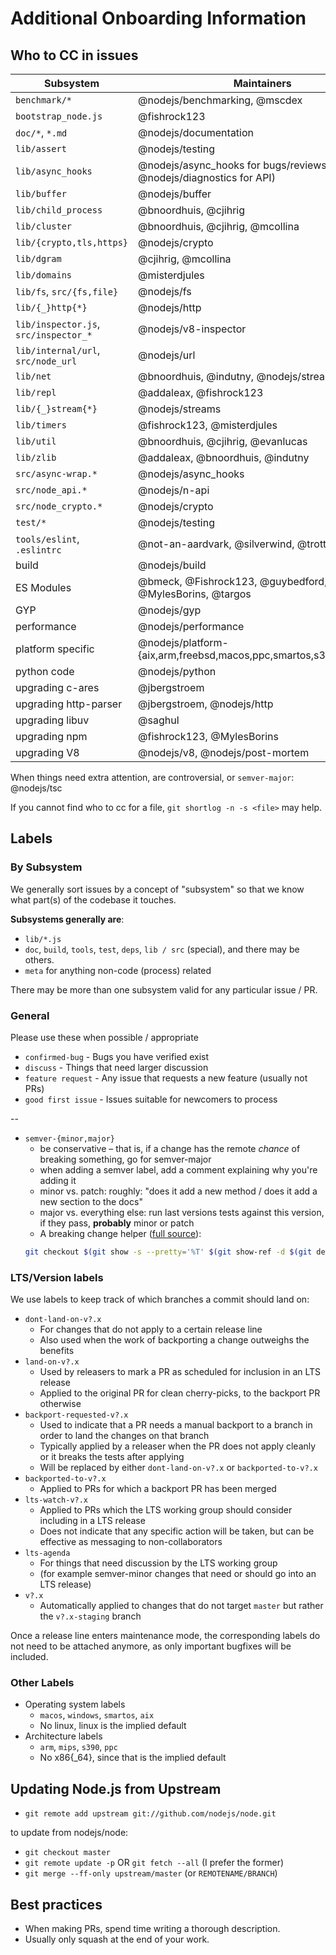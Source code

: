 # Additional Onboarding Information

## Who to CC in issues

| Subsystem                             | Maintainers                                                           |
| ---                                   | ---                                                                   |
| `benchmark/*`                         | @nodejs/benchmarking, @mscdex                                         |
| `bootstrap_node.js`                   | @fishrock123                                                          |
| `doc/*`, `*.md`                       | @nodejs/documentation                                                 |
| `lib/assert`                          | @nodejs/testing                                                       |
| `lib/async_hooks`                     | @nodejs/async\_hooks for bugs/reviews (+ @nodejs/diagnostics for API) |
| `lib/buffer`                          | @nodejs/buffer                                                        |
| `lib/child_process`                   | @bnoordhuis, @cjihrig                                                 |
| `lib/cluster`                         | @bnoordhuis, @cjihrig, @mcollina                                      |
| `lib/{crypto,tls,https}`              | @nodejs/crypto                                                        |
| `lib/dgram`                           | @cjihrig, @mcollina                                                   |
| `lib/domains`                         | @misterdjules                                                         |
| `lib/fs`, `src/{fs,file}`             | @nodejs/fs                                                            |
| `lib/{_}http{*}`                      | @nodejs/http                                                          |
| `lib/inspector.js`, `src/inspector_*` | @nodejs/v8-inspector                                                  |
| `lib/internal/url`, `src/node_url`    | @nodejs/url                                                           |
| `lib/net`                             | @bnoordhuis, @indutny, @nodejs/streams                                |
| `lib/repl`                            | @addaleax, @fishrock123                                               |
| `lib/{_}stream{*}`                    | @nodejs/streams                                                       |
| `lib/timers`                          | @fishrock123, @misterdjules                                           |
| `lib/util`                            | @bnoordhuis, @cjihrig, @evanlucas                                     |
| `lib/zlib`                            | @addaleax, @bnoordhuis, @indutny                                      |
| `src/async-wrap.*`                    | @nodejs/async\_hooks                                                  |
| `src/node_api.*`                      | @nodejs/n-api                                                         |
| `src/node_crypto.*`                   | @nodejs/crypto                                                        |
| `test/*`                              | @nodejs/testing                                                       |
| `tools/eslint`, `.eslintrc`           | @not-an-aardvark, @silverwind, @trott                                 |
| build                                 | @nodejs/build                                                         |
| ES Modules                            | @bmeck, @Fishrock123, @guybedford, @MylesBorins, @targos              |
| GYP                                   | @nodejs/gyp                                                           |
| performance                           | @nodejs/performance                                                   |
| platform specific                     | @nodejs/platform-{aix,arm,freebsd,macos,ppc,smartos,s390,windows}     |
| python code                           | @nodejs/python                                                        |
| upgrading c-ares                      | @jbergstroem                                                          |
| upgrading http-parser                 | @jbergstroem, @nodejs/http                                            |
| upgrading libuv                       | @saghul                                                               |
| upgrading npm                         | @fishrock123, @MylesBorins                                            |
| upgrading V8                          | @nodejs/v8, @nodejs/post-mortem                                       |

When things need extra attention, are controversial, or `semver-major`: @nodejs/tsc

If you cannot find who to cc for a file, `git shortlog -n -s <file>` may help.


## Labels

### By Subsystem

We generally sort issues by a concept of "subsystem" so that we know what part(s) of the codebase it touches.

**Subsystems generally are**:

* `lib/*.js`
* `doc`, `build`, `tools`, `test`, `deps`, `lib / src` (special), and there may be others.
* `meta` for anything non-code (process) related

There may be more than one subsystem valid for any particular issue / PR.


### General

Please use these when possible / appropriate

* `confirmed-bug` - Bugs you have verified exist
* `discuss` - Things that need larger discussion
* `feature request` - Any issue that requests a new feature (usually not PRs)
* `good first issue` - Issues suitable for newcomers to process

--

* `semver-{minor,major}`
  * be conservative – that is, if a change has the remote *chance* of breaking something, go for semver-major
  * when adding a semver label, add a comment explaining why you're adding it
  * minor vs. patch: roughly: "does it add a new method / does it add a new section to the docs"
  * major vs. everything else: run last versions tests against this version, if they pass, **probably** minor or patch
  * A breaking change helper ([full source](https://gist.github.com/chrisdickinson/ba532fa0e4e243fb7b44)):
  ```sh
  git checkout $(git show -s --pretty='%T' $(git show-ref -d $(git describe --abbrev=0) | tail -n1 | awk '{print $1}')) -- test; make -j4 test
  ```

### LTS/Version labels

We use labels to keep track of which branches a commit should land on:

* `dont-land-on-v?.x`
  * For changes that do not apply to a certain release line
  * Also used when the work of backporting a change outweighs the benefits
* `land-on-v?.x`
  * Used by releasers to mark a PR as scheduled for inclusion in an LTS release
  * Applied to the original PR for clean cherry-picks, to the backport PR otherwise
* `backport-requested-v?.x`
  * Used to indicate that a PR needs a manual backport to a branch in order to land the changes on that branch
  * Typically applied by a releaser when the PR does not apply cleanly or it breaks the tests after applying
  * Will be replaced by either `dont-land-on-v?.x` or `backported-to-v?.x`
* `backported-to-v?.x`
  * Applied to PRs for which a backport PR has been merged
* `lts-watch-v?.x`
  * Applied to PRs which the LTS working group should consider including in a LTS release
  * Does not indicate that any specific action will be taken, but can be effective as messaging to non-collaborators
* `lts-agenda`
  * For things that need discussion by the LTS working group
  * (for example semver-minor changes that need or should go into an LTS release)
* `v?.x`
  * Automatically applied to changes that do not target `master` but rather the `v?.x-staging` branch

Once a release line enters maintenance mode, the corresponding labels do not
need to be attached anymore, as only important bugfixes will be included.

### Other Labels

* Operating system labels
  * `macos`, `windows`, `smartos`, `aix`
  * No linux, linux is the implied default
* Architecture labels
  * `arm`, `mips`, `s390`, `ppc`
  * No x86{_64}, since that is the implied default


## Updating Node.js from Upstream

* `git remote add upstream git://github.com/nodejs/node.git`

to update from nodejs/node:
* `git checkout master`
* `git remote update -p` OR `git fetch --all` (I prefer the former)
* `git merge --ff-only upstream/master` (or `REMOTENAME/BRANCH`)

## Best practices

* When making PRs, spend time writing a thorough description.
* Usually only squash at the end of your work.
